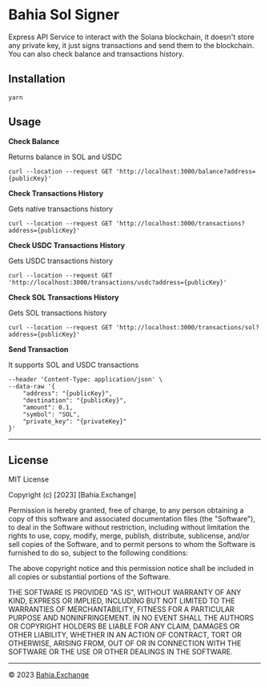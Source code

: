 <!-- Add a h1 title -->
# Bahia Sol Signer
<!-- adds description of project -->
Express API Service to interact with the Solana blockchain, it doesn't store any private key, it just signs transactions and send them to the blockchain.
You can also check balance and transactions history.

## Installation
`yarn`

## Usage

**Check Balance**

Returns balance in SOL and USDC

`curl --location --request GET 'http://localhost:3000/balance?address={publicKey}'`

**Check Transactions History**

Gets native transactions history

`curl --location --request GET 'http://localhost:3000/transactions?address={publicKey}'`

**Check USDC Transactions History**

Gets USDC transactions history

`curl --location --request GET 'http://localhost:3000/transactions/usdc?address={publicKey}'`

**Check SOL Transactions History**

Gets SOL transactions history

`curl --location --request GET 'http://localhost:3000/transactions/sol?address={publicKey}'`

**Send Transaction**

It supports SOL and USDC transactions

```curl --location --request POST 'http://localhost:3000/transaction' \
--header 'Content-Type: application/json' \
--data-raw '{
    "address": "{publicKey}",
    "destination": "{publicKey}",
    "amount": 0.1,
    "symbol": "SOL",
    "private_key": "{privateKey}"
}'
```
---
## License
MIT License

Copyright (c) [2023] [Bahia.Exchange]

Permission is hereby granted, free of charge, to any person obtaining a copy
of this software and associated documentation files (the "Software"), to deal
in the Software without restriction, including without limitation the rights
to use, copy, modify, merge, publish, distribute, sublicense, and/or sell
copies of the Software, and to permit persons to whom the Software is
furnished to do so, subject to the following conditions:

The above copyright notice and this permission notice shall be included in all
copies or substantial portions of the Software.

THE SOFTWARE IS PROVIDED "AS IS", WITHOUT WARRANTY OF ANY KIND, EXPRESS OR
IMPLIED, INCLUDING BUT NOT LIMITED TO THE WARRANTIES OF MERCHANTABILITY,
FITNESS FOR A PARTICULAR PURPOSE AND NONINFRINGEMENT. IN NO EVENT SHALL THE
AUTHORS OR COPYRIGHT HOLDERS BE LIABLE FOR ANY CLAIM, DAMAGES OR OTHER
LIABILITY, WHETHER IN AN ACTION OF CONTRACT, TORT OR OTHERWISE, ARISING FROM,
OUT OF OR IN CONNECTION WITH THE SOFTWARE OR THE USE OR OTHER DEALINGS IN THE
SOFTWARE.
<!-- Adds line  -->
---
© 2023 [Bahia.Exchange](https://bahia.exchange)


